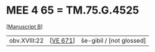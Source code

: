 # MEE 4 65 = TM.75.G.4525

[[Manuscript B]]

|              |            |                          |
| ------------ | ---------- | ------------------------ |
| obv.XVIII:22 | [[VE 671]] | še-gibil / [not glossed] |

[//begin]: # "Autogenerated link references for markdown compatibility"
[Manuscript B]: <Manuscript B> "Manuscript B"
[VE 671]: <VE 671> "VE 671"
[//end]: # "Autogenerated link references"